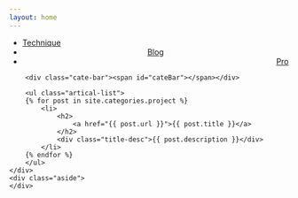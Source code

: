 ```yaml
---
layout: home
---
```


<div class="index-content project">
    <div class="section">
        <ul class="artical-cate">
            <li><a href="/"><span>Technique</span></a></li>
            <li style="text-align:center"><a href="/blog"><span>Blog</span></a></li>
            <li class="on" style="text-align:right"><a href="/pro"><span>Pro</span></a></li>
        </ul>

        <div class="cate-bar"><span id="cateBar"></span></div>

        <ul class="artical-list">
        {% for post in site.categories.project %}
            <li>
                <h2>
                    <a href="{{ post.url }}">{{ post.title }}</a>
                </h2>
                <div class="title-desc">{{ post.description }}</div>
            </li>
        {% endfor %}
        </ul>
    </div>
    <div class="aside">
    </div>
</div>
